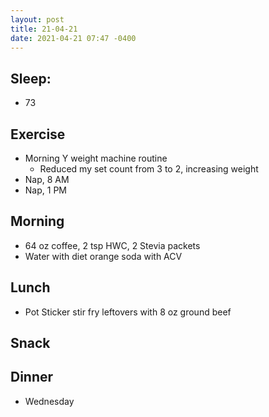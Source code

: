 ```yaml
---
layout: post
title: 21-04-21
date: 2021-04-21 07:47 -0400
---
```


## Sleep:
* 73

## Exercise
* Morning Y weight machine routine
    * Reduced my set count from 3 to 2, increasing weight
* Nap, 8 AM
* Nap, 1 PM

## Morning
* 64 oz coffee, 2 tsp HWC, 2 Stevia packets
* Water with diet orange soda with ACV

## Lunch
* Pot Sticker stir fry leftovers with 8 oz ground beef

## Snack

## Dinner
* Wednesday
